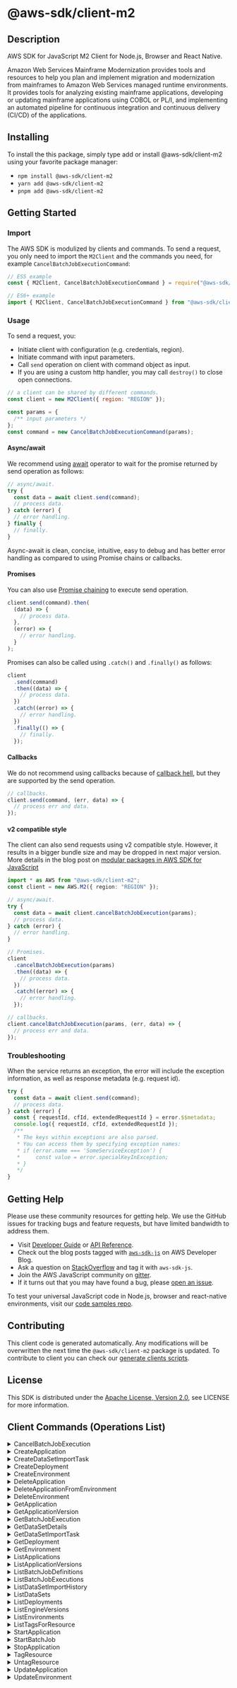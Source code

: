 <!-- generated file, do not edit directly -->

# @aws-sdk/client-m2

## Description

AWS SDK for JavaScript M2 Client for Node.js, Browser and React Native.

<p>Amazon Web Services Mainframe Modernization provides tools and resources to help you plan and implement migration and
modernization from mainframes to Amazon Web Services managed runtime environments. It provides tools for
analyzing existing mainframe applications, developing or updating mainframe applications
using COBOL or PL/I, and implementing an automated pipeline for continuous integration and
continuous delivery (CI/CD) of the applications.</p>

## Installing

To install the this package, simply type add or install @aws-sdk/client-m2
using your favorite package manager:

- `npm install @aws-sdk/client-m2`
- `yarn add @aws-sdk/client-m2`
- `pnpm add @aws-sdk/client-m2`

## Getting Started

### Import

The AWS SDK is modulized by clients and commands.
To send a request, you only need to import the `M2Client` and
the commands you need, for example `CancelBatchJobExecutionCommand`:

```js
// ES5 example
const { M2Client, CancelBatchJobExecutionCommand } = require("@aws-sdk/client-m2");
```

```ts
// ES6+ example
import { M2Client, CancelBatchJobExecutionCommand } from "@aws-sdk/client-m2";
```

### Usage

To send a request, you:

- Initiate client with configuration (e.g. credentials, region).
- Initiate command with input parameters.
- Call `send` operation on client with command object as input.
- If you are using a custom http handler, you may call `destroy()` to close open connections.

```js
// a client can be shared by different commands.
const client = new M2Client({ region: "REGION" });

const params = {
  /** input parameters */
};
const command = new CancelBatchJobExecutionCommand(params);
```

#### Async/await

We recommend using [await](https://developer.mozilla.org/en-US/docs/Web/JavaScript/Reference/Operators/await)
operator to wait for the promise returned by send operation as follows:

```js
// async/await.
try {
  const data = await client.send(command);
  // process data.
} catch (error) {
  // error handling.
} finally {
  // finally.
}
```

Async-await is clean, concise, intuitive, easy to debug and has better error handling
as compared to using Promise chains or callbacks.

#### Promises

You can also use [Promise chaining](https://developer.mozilla.org/en-US/docs/Web/JavaScript/Guide/Using_promises#chaining)
to execute send operation.

```js
client.send(command).then(
  (data) => {
    // process data.
  },
  (error) => {
    // error handling.
  }
);
```

Promises can also be called using `.catch()` and `.finally()` as follows:

```js
client
  .send(command)
  .then((data) => {
    // process data.
  })
  .catch((error) => {
    // error handling.
  })
  .finally(() => {
    // finally.
  });
```

#### Callbacks

We do not recommend using callbacks because of [callback hell](http://callbackhell.com/),
but they are supported by the send operation.

```js
// callbacks.
client.send(command, (err, data) => {
  // process err and data.
});
```

#### v2 compatible style

The client can also send requests using v2 compatible style.
However, it results in a bigger bundle size and may be dropped in next major version. More details in the blog post
on [modular packages in AWS SDK for JavaScript](https://aws.amazon.com/blogs/developer/modular-packages-in-aws-sdk-for-javascript/)

```ts
import * as AWS from "@aws-sdk/client-m2";
const client = new AWS.M2({ region: "REGION" });

// async/await.
try {
  const data = await client.cancelBatchJobExecution(params);
  // process data.
} catch (error) {
  // error handling.
}

// Promises.
client
  .cancelBatchJobExecution(params)
  .then((data) => {
    // process data.
  })
  .catch((error) => {
    // error handling.
  });

// callbacks.
client.cancelBatchJobExecution(params, (err, data) => {
  // process err and data.
});
```

### Troubleshooting

When the service returns an exception, the error will include the exception information,
as well as response metadata (e.g. request id).

```js
try {
  const data = await client.send(command);
  // process data.
} catch (error) {
  const { requestId, cfId, extendedRequestId } = error.$$metadata;
  console.log({ requestId, cfId, extendedRequestId });
  /**
   * The keys within exceptions are also parsed.
   * You can access them by specifying exception names:
   * if (error.name === 'SomeServiceException') {
   *     const value = error.specialKeyInException;
   * }
   */
}
```

## Getting Help

Please use these community resources for getting help.
We use the GitHub issues for tracking bugs and feature requests, but have limited bandwidth to address them.

- Visit [Developer Guide](https://docs.aws.amazon.com/sdk-for-javascript/v3/developer-guide/welcome.html)
  or [API Reference](https://docs.aws.amazon.com/AWSJavaScriptSDK/v3/latest/index.html).
- Check out the blog posts tagged with [`aws-sdk-js`](https://aws.amazon.com/blogs/developer/tag/aws-sdk-js/)
  on AWS Developer Blog.
- Ask a question on [StackOverflow](https://stackoverflow.com/questions/tagged/aws-sdk-js) and tag it with `aws-sdk-js`.
- Join the AWS JavaScript community on [gitter](https://gitter.im/aws/aws-sdk-js-v3).
- If it turns out that you may have found a bug, please [open an issue](https://github.com/aws/aws-sdk-js-v3/issues/new/choose).

To test your universal JavaScript code in Node.js, browser and react-native environments,
visit our [code samples repo](https://github.com/aws-samples/aws-sdk-js-tests).

## Contributing

This client code is generated automatically. Any modifications will be overwritten the next time the `@aws-sdk/client-m2` package is updated.
To contribute to client you can check our [generate clients scripts](https://github.com/aws/aws-sdk-js-v3/tree/main/scripts/generate-clients).

## License

This SDK is distributed under the
[Apache License, Version 2.0](http://www.apache.org/licenses/LICENSE-2.0),
see LICENSE for more information.

## Client Commands (Operations List)

<details>
<summary>
CancelBatchJobExecution
</summary>

[Command API Reference](https://docs.aws.amazon.com/AWSJavaScriptSDK/v3/latest/clients/client-m2/classes/cancelbatchjobexecutioncommand.html) / [Input](https://docs.aws.amazon.com/AWSJavaScriptSDK/v3/latest/clients/client-m2/interfaces/cancelbatchjobexecutioncommandinput.html) / [Output](https://docs.aws.amazon.com/AWSJavaScriptSDK/v3/latest/clients/client-m2/interfaces/cancelbatchjobexecutioncommandoutput.html)

</details>
<details>
<summary>
CreateApplication
</summary>

[Command API Reference](https://docs.aws.amazon.com/AWSJavaScriptSDK/v3/latest/clients/client-m2/classes/createapplicationcommand.html) / [Input](https://docs.aws.amazon.com/AWSJavaScriptSDK/v3/latest/clients/client-m2/interfaces/createapplicationcommandinput.html) / [Output](https://docs.aws.amazon.com/AWSJavaScriptSDK/v3/latest/clients/client-m2/interfaces/createapplicationcommandoutput.html)

</details>
<details>
<summary>
CreateDataSetImportTask
</summary>

[Command API Reference](https://docs.aws.amazon.com/AWSJavaScriptSDK/v3/latest/clients/client-m2/classes/createdatasetimporttaskcommand.html) / [Input](https://docs.aws.amazon.com/AWSJavaScriptSDK/v3/latest/clients/client-m2/interfaces/createdatasetimporttaskcommandinput.html) / [Output](https://docs.aws.amazon.com/AWSJavaScriptSDK/v3/latest/clients/client-m2/interfaces/createdatasetimporttaskcommandoutput.html)

</details>
<details>
<summary>
CreateDeployment
</summary>

[Command API Reference](https://docs.aws.amazon.com/AWSJavaScriptSDK/v3/latest/clients/client-m2/classes/createdeploymentcommand.html) / [Input](https://docs.aws.amazon.com/AWSJavaScriptSDK/v3/latest/clients/client-m2/interfaces/createdeploymentcommandinput.html) / [Output](https://docs.aws.amazon.com/AWSJavaScriptSDK/v3/latest/clients/client-m2/interfaces/createdeploymentcommandoutput.html)

</details>
<details>
<summary>
CreateEnvironment
</summary>

[Command API Reference](https://docs.aws.amazon.com/AWSJavaScriptSDK/v3/latest/clients/client-m2/classes/createenvironmentcommand.html) / [Input](https://docs.aws.amazon.com/AWSJavaScriptSDK/v3/latest/clients/client-m2/interfaces/createenvironmentcommandinput.html) / [Output](https://docs.aws.amazon.com/AWSJavaScriptSDK/v3/latest/clients/client-m2/interfaces/createenvironmentcommandoutput.html)

</details>
<details>
<summary>
DeleteApplication
</summary>

[Command API Reference](https://docs.aws.amazon.com/AWSJavaScriptSDK/v3/latest/clients/client-m2/classes/deleteapplicationcommand.html) / [Input](https://docs.aws.amazon.com/AWSJavaScriptSDK/v3/latest/clients/client-m2/interfaces/deleteapplicationcommandinput.html) / [Output](https://docs.aws.amazon.com/AWSJavaScriptSDK/v3/latest/clients/client-m2/interfaces/deleteapplicationcommandoutput.html)

</details>
<details>
<summary>
DeleteApplicationFromEnvironment
</summary>

[Command API Reference](https://docs.aws.amazon.com/AWSJavaScriptSDK/v3/latest/clients/client-m2/classes/deleteapplicationfromenvironmentcommand.html) / [Input](https://docs.aws.amazon.com/AWSJavaScriptSDK/v3/latest/clients/client-m2/interfaces/deleteapplicationfromenvironmentcommandinput.html) / [Output](https://docs.aws.amazon.com/AWSJavaScriptSDK/v3/latest/clients/client-m2/interfaces/deleteapplicationfromenvironmentcommandoutput.html)

</details>
<details>
<summary>
DeleteEnvironment
</summary>

[Command API Reference](https://docs.aws.amazon.com/AWSJavaScriptSDK/v3/latest/clients/client-m2/classes/deleteenvironmentcommand.html) / [Input](https://docs.aws.amazon.com/AWSJavaScriptSDK/v3/latest/clients/client-m2/interfaces/deleteenvironmentcommandinput.html) / [Output](https://docs.aws.amazon.com/AWSJavaScriptSDK/v3/latest/clients/client-m2/interfaces/deleteenvironmentcommandoutput.html)

</details>
<details>
<summary>
GetApplication
</summary>

[Command API Reference](https://docs.aws.amazon.com/AWSJavaScriptSDK/v3/latest/clients/client-m2/classes/getapplicationcommand.html) / [Input](https://docs.aws.amazon.com/AWSJavaScriptSDK/v3/latest/clients/client-m2/interfaces/getapplicationcommandinput.html) / [Output](https://docs.aws.amazon.com/AWSJavaScriptSDK/v3/latest/clients/client-m2/interfaces/getapplicationcommandoutput.html)

</details>
<details>
<summary>
GetApplicationVersion
</summary>

[Command API Reference](https://docs.aws.amazon.com/AWSJavaScriptSDK/v3/latest/clients/client-m2/classes/getapplicationversioncommand.html) / [Input](https://docs.aws.amazon.com/AWSJavaScriptSDK/v3/latest/clients/client-m2/interfaces/getapplicationversioncommandinput.html) / [Output](https://docs.aws.amazon.com/AWSJavaScriptSDK/v3/latest/clients/client-m2/interfaces/getapplicationversioncommandoutput.html)

</details>
<details>
<summary>
GetBatchJobExecution
</summary>

[Command API Reference](https://docs.aws.amazon.com/AWSJavaScriptSDK/v3/latest/clients/client-m2/classes/getbatchjobexecutioncommand.html) / [Input](https://docs.aws.amazon.com/AWSJavaScriptSDK/v3/latest/clients/client-m2/interfaces/getbatchjobexecutioncommandinput.html) / [Output](https://docs.aws.amazon.com/AWSJavaScriptSDK/v3/latest/clients/client-m2/interfaces/getbatchjobexecutioncommandoutput.html)

</details>
<details>
<summary>
GetDataSetDetails
</summary>

[Command API Reference](https://docs.aws.amazon.com/AWSJavaScriptSDK/v3/latest/clients/client-m2/classes/getdatasetdetailscommand.html) / [Input](https://docs.aws.amazon.com/AWSJavaScriptSDK/v3/latest/clients/client-m2/interfaces/getdatasetdetailscommandinput.html) / [Output](https://docs.aws.amazon.com/AWSJavaScriptSDK/v3/latest/clients/client-m2/interfaces/getdatasetdetailscommandoutput.html)

</details>
<details>
<summary>
GetDataSetImportTask
</summary>

[Command API Reference](https://docs.aws.amazon.com/AWSJavaScriptSDK/v3/latest/clients/client-m2/classes/getdatasetimporttaskcommand.html) / [Input](https://docs.aws.amazon.com/AWSJavaScriptSDK/v3/latest/clients/client-m2/interfaces/getdatasetimporttaskcommandinput.html) / [Output](https://docs.aws.amazon.com/AWSJavaScriptSDK/v3/latest/clients/client-m2/interfaces/getdatasetimporttaskcommandoutput.html)

</details>
<details>
<summary>
GetDeployment
</summary>

[Command API Reference](https://docs.aws.amazon.com/AWSJavaScriptSDK/v3/latest/clients/client-m2/classes/getdeploymentcommand.html) / [Input](https://docs.aws.amazon.com/AWSJavaScriptSDK/v3/latest/clients/client-m2/interfaces/getdeploymentcommandinput.html) / [Output](https://docs.aws.amazon.com/AWSJavaScriptSDK/v3/latest/clients/client-m2/interfaces/getdeploymentcommandoutput.html)

</details>
<details>
<summary>
GetEnvironment
</summary>

[Command API Reference](https://docs.aws.amazon.com/AWSJavaScriptSDK/v3/latest/clients/client-m2/classes/getenvironmentcommand.html) / [Input](https://docs.aws.amazon.com/AWSJavaScriptSDK/v3/latest/clients/client-m2/interfaces/getenvironmentcommandinput.html) / [Output](https://docs.aws.amazon.com/AWSJavaScriptSDK/v3/latest/clients/client-m2/interfaces/getenvironmentcommandoutput.html)

</details>
<details>
<summary>
ListApplications
</summary>

[Command API Reference](https://docs.aws.amazon.com/AWSJavaScriptSDK/v3/latest/clients/client-m2/classes/listapplicationscommand.html) / [Input](https://docs.aws.amazon.com/AWSJavaScriptSDK/v3/latest/clients/client-m2/interfaces/listapplicationscommandinput.html) / [Output](https://docs.aws.amazon.com/AWSJavaScriptSDK/v3/latest/clients/client-m2/interfaces/listapplicationscommandoutput.html)

</details>
<details>
<summary>
ListApplicationVersions
</summary>

[Command API Reference](https://docs.aws.amazon.com/AWSJavaScriptSDK/v3/latest/clients/client-m2/classes/listapplicationversionscommand.html) / [Input](https://docs.aws.amazon.com/AWSJavaScriptSDK/v3/latest/clients/client-m2/interfaces/listapplicationversionscommandinput.html) / [Output](https://docs.aws.amazon.com/AWSJavaScriptSDK/v3/latest/clients/client-m2/interfaces/listapplicationversionscommandoutput.html)

</details>
<details>
<summary>
ListBatchJobDefinitions
</summary>

[Command API Reference](https://docs.aws.amazon.com/AWSJavaScriptSDK/v3/latest/clients/client-m2/classes/listbatchjobdefinitionscommand.html) / [Input](https://docs.aws.amazon.com/AWSJavaScriptSDK/v3/latest/clients/client-m2/interfaces/listbatchjobdefinitionscommandinput.html) / [Output](https://docs.aws.amazon.com/AWSJavaScriptSDK/v3/latest/clients/client-m2/interfaces/listbatchjobdefinitionscommandoutput.html)

</details>
<details>
<summary>
ListBatchJobExecutions
</summary>

[Command API Reference](https://docs.aws.amazon.com/AWSJavaScriptSDK/v3/latest/clients/client-m2/classes/listbatchjobexecutionscommand.html) / [Input](https://docs.aws.amazon.com/AWSJavaScriptSDK/v3/latest/clients/client-m2/interfaces/listbatchjobexecutionscommandinput.html) / [Output](https://docs.aws.amazon.com/AWSJavaScriptSDK/v3/latest/clients/client-m2/interfaces/listbatchjobexecutionscommandoutput.html)

</details>
<details>
<summary>
ListDataSetImportHistory
</summary>

[Command API Reference](https://docs.aws.amazon.com/AWSJavaScriptSDK/v3/latest/clients/client-m2/classes/listdatasetimporthistorycommand.html) / [Input](https://docs.aws.amazon.com/AWSJavaScriptSDK/v3/latest/clients/client-m2/interfaces/listdatasetimporthistorycommandinput.html) / [Output](https://docs.aws.amazon.com/AWSJavaScriptSDK/v3/latest/clients/client-m2/interfaces/listdatasetimporthistorycommandoutput.html)

</details>
<details>
<summary>
ListDataSets
</summary>

[Command API Reference](https://docs.aws.amazon.com/AWSJavaScriptSDK/v3/latest/clients/client-m2/classes/listdatasetscommand.html) / [Input](https://docs.aws.amazon.com/AWSJavaScriptSDK/v3/latest/clients/client-m2/interfaces/listdatasetscommandinput.html) / [Output](https://docs.aws.amazon.com/AWSJavaScriptSDK/v3/latest/clients/client-m2/interfaces/listdatasetscommandoutput.html)

</details>
<details>
<summary>
ListDeployments
</summary>

[Command API Reference](https://docs.aws.amazon.com/AWSJavaScriptSDK/v3/latest/clients/client-m2/classes/listdeploymentscommand.html) / [Input](https://docs.aws.amazon.com/AWSJavaScriptSDK/v3/latest/clients/client-m2/interfaces/listdeploymentscommandinput.html) / [Output](https://docs.aws.amazon.com/AWSJavaScriptSDK/v3/latest/clients/client-m2/interfaces/listdeploymentscommandoutput.html)

</details>
<details>
<summary>
ListEngineVersions
</summary>

[Command API Reference](https://docs.aws.amazon.com/AWSJavaScriptSDK/v3/latest/clients/client-m2/classes/listengineversionscommand.html) / [Input](https://docs.aws.amazon.com/AWSJavaScriptSDK/v3/latest/clients/client-m2/interfaces/listengineversionscommandinput.html) / [Output](https://docs.aws.amazon.com/AWSJavaScriptSDK/v3/latest/clients/client-m2/interfaces/listengineversionscommandoutput.html)

</details>
<details>
<summary>
ListEnvironments
</summary>

[Command API Reference](https://docs.aws.amazon.com/AWSJavaScriptSDK/v3/latest/clients/client-m2/classes/listenvironmentscommand.html) / [Input](https://docs.aws.amazon.com/AWSJavaScriptSDK/v3/latest/clients/client-m2/interfaces/listenvironmentscommandinput.html) / [Output](https://docs.aws.amazon.com/AWSJavaScriptSDK/v3/latest/clients/client-m2/interfaces/listenvironmentscommandoutput.html)

</details>
<details>
<summary>
ListTagsForResource
</summary>

[Command API Reference](https://docs.aws.amazon.com/AWSJavaScriptSDK/v3/latest/clients/client-m2/classes/listtagsforresourcecommand.html) / [Input](https://docs.aws.amazon.com/AWSJavaScriptSDK/v3/latest/clients/client-m2/interfaces/listtagsforresourcecommandinput.html) / [Output](https://docs.aws.amazon.com/AWSJavaScriptSDK/v3/latest/clients/client-m2/interfaces/listtagsforresourcecommandoutput.html)

</details>
<details>
<summary>
StartApplication
</summary>

[Command API Reference](https://docs.aws.amazon.com/AWSJavaScriptSDK/v3/latest/clients/client-m2/classes/startapplicationcommand.html) / [Input](https://docs.aws.amazon.com/AWSJavaScriptSDK/v3/latest/clients/client-m2/interfaces/startapplicationcommandinput.html) / [Output](https://docs.aws.amazon.com/AWSJavaScriptSDK/v3/latest/clients/client-m2/interfaces/startapplicationcommandoutput.html)

</details>
<details>
<summary>
StartBatchJob
</summary>

[Command API Reference](https://docs.aws.amazon.com/AWSJavaScriptSDK/v3/latest/clients/client-m2/classes/startbatchjobcommand.html) / [Input](https://docs.aws.amazon.com/AWSJavaScriptSDK/v3/latest/clients/client-m2/interfaces/startbatchjobcommandinput.html) / [Output](https://docs.aws.amazon.com/AWSJavaScriptSDK/v3/latest/clients/client-m2/interfaces/startbatchjobcommandoutput.html)

</details>
<details>
<summary>
StopApplication
</summary>

[Command API Reference](https://docs.aws.amazon.com/AWSJavaScriptSDK/v3/latest/clients/client-m2/classes/stopapplicationcommand.html) / [Input](https://docs.aws.amazon.com/AWSJavaScriptSDK/v3/latest/clients/client-m2/interfaces/stopapplicationcommandinput.html) / [Output](https://docs.aws.amazon.com/AWSJavaScriptSDK/v3/latest/clients/client-m2/interfaces/stopapplicationcommandoutput.html)

</details>
<details>
<summary>
TagResource
</summary>

[Command API Reference](https://docs.aws.amazon.com/AWSJavaScriptSDK/v3/latest/clients/client-m2/classes/tagresourcecommand.html) / [Input](https://docs.aws.amazon.com/AWSJavaScriptSDK/v3/latest/clients/client-m2/interfaces/tagresourcecommandinput.html) / [Output](https://docs.aws.amazon.com/AWSJavaScriptSDK/v3/latest/clients/client-m2/interfaces/tagresourcecommandoutput.html)

</details>
<details>
<summary>
UntagResource
</summary>

[Command API Reference](https://docs.aws.amazon.com/AWSJavaScriptSDK/v3/latest/clients/client-m2/classes/untagresourcecommand.html) / [Input](https://docs.aws.amazon.com/AWSJavaScriptSDK/v3/latest/clients/client-m2/interfaces/untagresourcecommandinput.html) / [Output](https://docs.aws.amazon.com/AWSJavaScriptSDK/v3/latest/clients/client-m2/interfaces/untagresourcecommandoutput.html)

</details>
<details>
<summary>
UpdateApplication
</summary>

[Command API Reference](https://docs.aws.amazon.com/AWSJavaScriptSDK/v3/latest/clients/client-m2/classes/updateapplicationcommand.html) / [Input](https://docs.aws.amazon.com/AWSJavaScriptSDK/v3/latest/clients/client-m2/interfaces/updateapplicationcommandinput.html) / [Output](https://docs.aws.amazon.com/AWSJavaScriptSDK/v3/latest/clients/client-m2/interfaces/updateapplicationcommandoutput.html)

</details>
<details>
<summary>
UpdateEnvironment
</summary>

[Command API Reference](https://docs.aws.amazon.com/AWSJavaScriptSDK/v3/latest/clients/client-m2/classes/updateenvironmentcommand.html) / [Input](https://docs.aws.amazon.com/AWSJavaScriptSDK/v3/latest/clients/client-m2/interfaces/updateenvironmentcommandinput.html) / [Output](https://docs.aws.amazon.com/AWSJavaScriptSDK/v3/latest/clients/client-m2/interfaces/updateenvironmentcommandoutput.html)

</details>
